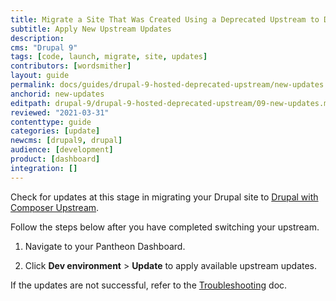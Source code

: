```yaml
---
title: Migrate a Site That Was Created Using a Deprecated Upstream to Drupal 9
subtitle: Apply New Upstream Updates
description: 
cms: "Drupal 9"
tags: [code, launch, migrate, site, updates]
contributors: [wordsmither]
layout: guide
permalink: docs/guides/drupal-9-hosted-deprecated-upstream/new-updates
anchorid: new-updates
editpath: drupal-9/drupal-9-hosted-deprecated-upstream/09-new-updates.md
reviewed: "2021-03-31"
contenttype: guide
categories: [update]
newcms: [drupal9, drupal]
audience: [development]
product: [dashboard]
integration: []
---
```


Check for updates at this stage in migrating your Drupal site to [Drupal with Composer Upstream](/guides/integrated-composer#get-started-with-integrated-composer).

Follow the steps below after you have completed switching your upstream.

1. Navigate to your Pantheon Dashboard.

1. Click **Dev environment** > **Update** to apply available upstream updates.

If the updates are not successful, refer to the [Troubleshooting](/guides/drupal-9-hosted-deprecated-upstream/troubleshooting) doc.